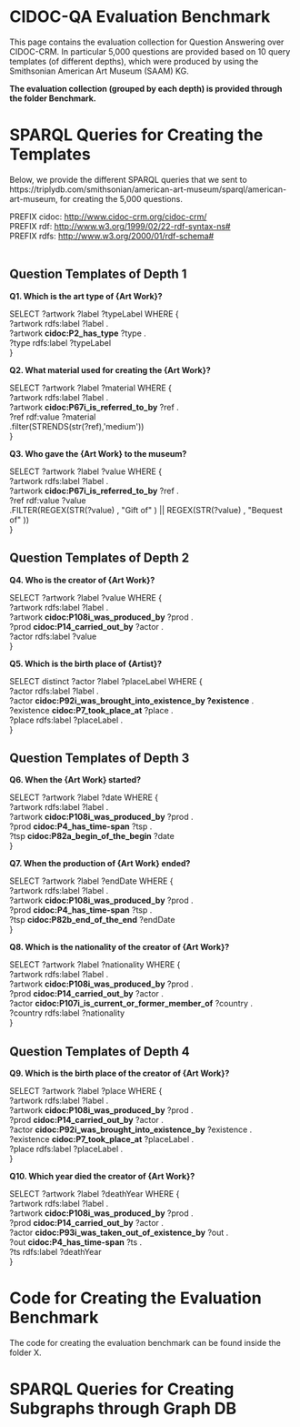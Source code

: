 # CIDOC-QA Evaluation Benchmark

This page contains the evaluation collection for Question Answering over CIDOC-CRM. 
In particular 5,000 questions are provided based on 10 query templates (of different depths), 
which were produced by using the  Smithsonian American Art Museum (SAAM) KG.

**The evaluation collection (grouped by each depth) is provided through the folder Benchmark.**

<h1> SPARQL Queries for Creating the Templates </h1>
Below, we provide the different SPARQL queries that we sent to https://triplydb.com/smithsonian/american-art-museum/sparql/american-art-museum, 
for creating the 5,000 questions. <br>


PREFIX cidoc: <http://www.cidoc-crm.org/cidoc-crm/> <br>
PREFIX rdf: <http://www.w3.org/1999/02/22-rdf-syntax-ns#> <br>
PREFIX rdfs: <http://www.w3.org/2000/01/rdf-schema#> <br> <br>

<h2>Question Templates of Depth 1</h2>

**Q1. Which is the art type of {Art Work}?**

SELECT ?artwork ?label ?typeLabel WHERE { <br>
?artwork rdfs:label ?label . <br>
?artwork **cidoc:P2_has_type** ?type .  <br>
?type rdfs:label ?typeLabel <br>
} <br>

**Q2. What material used for creating the {Art Work}?**

SELECT ?artwork ?label  ?material WHERE { <br>
?artwork rdfs:label ?label .  <br>
?artwork **cidoc:P67i_is_referred_to_by** ?ref . <br>
?ref rdf:value ?material <br>
.filter(STRENDS(str(?ref),'medium')) <br>
} <br>

**Q3. Who gave the {Art Work} to the museum?**

SELECT ?artwork ?label ?value WHERE { <br>
?artwork rdfs:label ?label . <br>
?artwork **cidoc:P67i_is_referred_to_by** ?ref .  <br>
?ref rdf:value ?value <br>
.FILTER(REGEX(STR(?value) , "Gift of" ) || REGEX(STR(?value) , "Bequest of" ))  <br>
} <br>

<h2>Question Templates of Depth 2</h2>

**Q4. Who is the creator of {Art Work}?**

SELECT ?artwork ?label ?value WHERE {  <br>
?artwork rdfs:label ?label .  <br>
?artwork **cidoc:P108i_was_produced_by** ?prod .  <br> 
?prod **cidoc:P14_carried_out_by** ?actor .  <br>
?actor rdfs:label ?value  <br>
}  <br>

**Q5. Which is the birth place of {Artist}?**

SELECT distinct ?actor ?label ?placeLabel WHERE { <br>
?actor rdfs:label ?label .  <br>
?actor **cidoc:P92i_was_brought_into_existence_by ?existence** .  <br>
?existence **cidoc:P7_took_place_at** ?place . <br>
?place rdfs:label ?placeLabel . <br>
} <br>

<h2>Question Templates of Depth 3</h2>

**Q6. When the {Art Work} started?** 

SELECT ?artwork ?label ?date WHERE { <br>
?artwork rdfs:label ?label . <br>
?artwork **cidoc:P108i_was_produced_by** ?prod .  <br>
?prod **cidoc:P4_has_time-span** ?tsp .  <br>
?tsp **cidoc:P82a_begin_of_the_begin** ?date <br>
}  <br>

**Q7. When the production of {Art Work} ended?** 

SELECT ?artwork ?label ?endDate WHERE { <br>
?artwork rdfs:label ?label . <br>
?artwork **cidoc:P108i_was_produced_by** ?prod .  <br>
?prod **cidoc:P4_has_time-span** ?tsp .  <br>
?tsp **cidoc:P82b_end_of_the_end** ?endDate <br>
}  <br>

**Q8. Which is the nationality of the creator of {Art Work}?** 

SELECT ?artwork ?label ?nationality WHERE { <br>
?artwork rdfs:label ?label .   <br>
?artwork **cidoc:P108i_was_produced_by** ?prod .    <br>
?prod **cidoc:P14_carried_out_by** ?actor .    <br>
?actor **cidoc:P107i_is_current_or_former_member_of** ?country .    <br>
?country rdfs:label ?nationality   <br>
}  <br>

<h2>Question Templates of Depth 4 </h2>

**Q9. Which is the birth place of the creator of {Art Work}?** 

SELECT ?artwork ?label ?place WHERE { <br>
?artwork rdfs:label ?label . <br>
?artwork **cidoc:P108i_was_produced_by** ?prod .  <br>
?prod **cidoc:P14_carried_out_by** ?actor .  <br>
?actor **cidoc:P92i_was_brought_into_existence_by** ?existence .  <br>
?existence **cidoc:P7_took_place_at** ?placeLabel . <br>
?place rdfs:label ?placeLabel . <br>
}  <br>



**Q10. Which year died the creator of {Art Work}?** 

SELECT ?artwork ?label ?deathYear WHERE { <br>
?artwork rdfs:label ?label . <br>
?artwork **cidoc:P108i_was_produced_by** ?prod .  <br>
?prod **cidoc:P14_carried_out_by** ?actor .  <br>
?actor **cidoc:P93i_was_taken_out_of_existence_by** ?out .    <br>
?out **cidoc:P4_has_time-span** ?ts .   <br>
?ts rdfs:label ?deathYear   <br>
}  <br>



<h1>Code for Creating the Evaluation Benchmark</h1>
The code for creating the evaluation benchmark can be found inside the folder X.


<h1>SPARQL Queries for Creating Subgraphs through Graph DB</h1>

